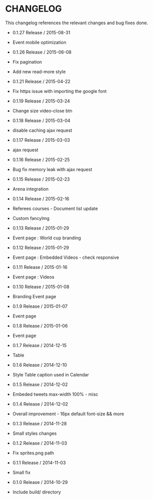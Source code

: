 CHANGELOG
=========

This changelog references the relevant changes and bug fixes done.

* 0.1.27 Release / 2015-08-31
 * Event mobile optimization

* 0.1.26 Release / 2015-06-08
 * Fix pagination
 * Add new read-more style

* 0.1.21 Release / 2015-04-22
 * Fix https issue with importing the google font

* 0.1.19 Release / 2015-03-24
 * Change size video-close btn

* 0.1.18 Release / 2015-03-04
 * disable caching ajax request

* 0.1.17 Release / 2015-03-03
 * ajax request

* 0.1.16 Release / 2015-02-25
 * Bug fix memory leak with ajax request

* 0.1.15 Release / 2015-02-23
 * Arena integration

* 0.1.14 Release / 2015-02-16
 * Referees courses - Document list update
 * Custom fancyImg

* 0.1.13 Release / 2015-01-29
 * Event page : World cup branding

* 0.1.12 Release / 2015-01-29
 * Event page : Embedded Videos - check responsive

* 0.1.11 Release / 2015-01-16
 * Event page : Videos

* 0.1.10 Release / 2015-01-08
 * Branding Event page

* 0.1.9 Release / 2015-01-07
 * Event page

* 0.1.8 Release / 2015-01-06
 * Event page

* 0.1.7 Release / 2014-12-15
 * Table

* 0.1.6 Release / 2014-12-10
 * Style Table caption used in Calendar

* 0.1.5 Release / 2014-12-02
 * Embeded tweets max-width 100% - misc

* 0.1.4 Release / 2014-12-02
 * Overall improvement - 16px default font-size && more

* 0.1.3 Release / 2014-11-28
 * Small styles changes

* 0.1.2 Release / 2014-11-03
 * Fix sprites.png path

* 0.1.1 Release / 2014-11-03
 * Small fix

* 0.1.0 Release / 2014-10-29
 * Include build/ directory